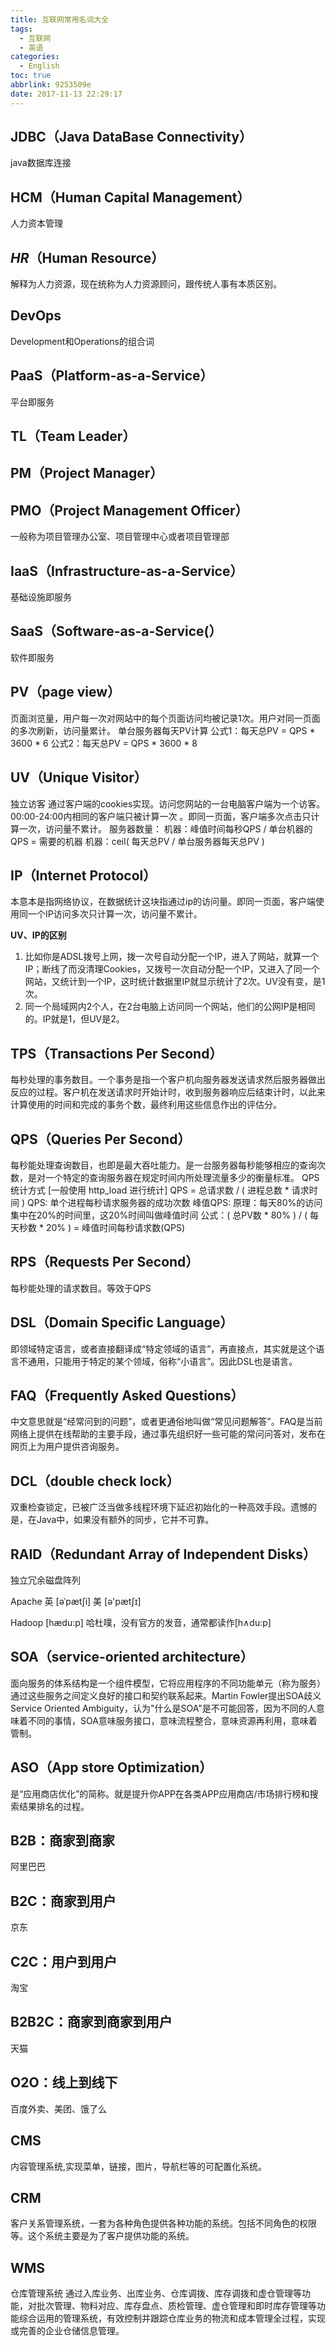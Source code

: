 ```yaml
---
title: 互联网常用名词大全
tags:
  - 互联网
  - 英语
categories: 
  - English
toc: true
abbrlink: 9253509e
date: 2017-11-13 22:29:17
---
```


## JDBC（Java DataBase Connectivity）

java数据库连接

## HCM（Human Capital Management）

人力资本管理

## *HR*（Human Resource）

解释为人力资源，现在统称为人力资源顾问，跟传统人事有本质区别。

## DevOps

Development和Operations的组合词

## PaaS（Platform-as-a-Service）
平台即服务

## TL（Team Leader）
## PM（Project Manager）
## PMO（Project Management Officer）
一般称为项目管理办公室、项目管理中心或者项目管理部

## IaaS（Infrastructure-as-a-Service）
基础设施即服务

## SaaS（Software-as-a-Service(）
软件即服务

## PV（page view）

页面浏览量，用户每一次对网站中的每个页面访问均被记录1次。用户对同一页面的多次刷新，访问量累计。
单台服务器每天PV计算 
公式1：每天总PV = QPS * 3600 * 6 
公式2：每天总PV = QPS * 3600 * 8

## UV（Unique  Visitor）

独立访客    通过客户端的cookies实现。访问您网站的一台电脑客户端为一个访客。00:00-24:00内相同的客户端只被计算一次 。即同一页面，客户端多次点击只计算一次，访问量不累计。
服务器数量： 
机器：峰值时间每秒QPS / 单台机器的QPS = 需要的机器 
机器：ceil( 每天总PV / 单台服务器每天总PV )

## IP（Internet Protocol）

本意本是指网络协议，在数据统计这块指通过ip的访问量。即同一页面，客户端使用同一个IP访问多次只计算一次，访问量不累计。

**UV、IP的区别**

1. 比如你是ADSL拨号上网，拨一次号自动分配一个IP，进入了网站，就算一个IP；断线了而没清理Cookies，又拨号一次自动分配一个IP，又进入了同一个网站，又统计到一个IP，这时统计数据里IP就显示统计了2次。UV没有变，是1次。
2. 同一个局域网内2个人，在2台电脑上访问同一个网站，他们的公网IP是相同的。IP就是1，但UV是2。

## TPS（Transactions Per Second）

每秒处理的事务数目。一个事务是指一个客户机向服务器发送请求然后服务器做出反应的过程。客户机在发送请求时开始计时，收到服务器响应后结束计时，以此来计算使用的时间和完成的事务个数，最终利用这些信息作出的评估分。

## QPS（Queries Per Second）

每秒能处理查询数目，也即是最大吞吐能力。是一台服务器每秒能够相应的查询次数，是对一个特定的查询服务器在规定时间内所处理流量多少的衡量标准。
QPS统计方式 [一般使用 http_load 进行统计] 
QPS = 总请求数 / ( 进程总数 * 请求时间 ) 
QPS: 单个进程每秒请求服务器的成功次数
峰值QPS:
原理：每天80%的访问集中在20%的时间里，这20%时间叫做峰值时间 
公式：( 总PV数 * 80% ) / ( 每天秒数 * 20% ) = 峰值时间每秒请求数(QPS)

## RPS（Requests Per Second）

每秒能处理的请求数目。等效于QPS

## DSL（Domain Specific Language）

即领域特定语言，或者直接翻译成“特定领域的语言”，再直接点，其实就是这个语言不通用，只能用于特定的某个领域，俗称“小语言”。因此DSL也是语言。

## FAQ（Frequently Asked Questions）

中文意思就是“经常问到的问题”，或者更通俗地叫做“常见问题解答”。FAQ是当前网络上提供在线帮助的主要手段，通过事先组织好一些可能的常问问答对，发布在网页上为用户提供咨询服务。

## DCL（double check lock）

双重检查锁定，已被广泛当做多线程环境下延迟初始化的一种高效手段。遗憾的是，在Java中，如果没有额外的同步，它并不可靠。

## RAID（Redundant Array of Independent Disks）

独立冗余磁盘阵列

Apache
英 [əˈpætʃi] 美 [ə'pætʃɪ]

Hadoop
[hædu:p] 哈杜噗，没有官方的发音，通常都读作[h∧du:p]

## SOA（service-oriented architecture）

面向服务的体系结构是一个组件模型，它将应用程序的不同功能单元（称为服务）通过这些服务之间定义良好的接口和契约联系起来。Martin Fowler提出SOA歧义Service Oriented Ambiguity，认为"什么是SOA"是不可能回答，因为不同的人意味着不同的事情，SOA意味服务接口，意味流程整合，意味资源再利用，意味着管制。

## ASO（App store Optimization）
是“应用商店优化”的简称。就是提升你APP在各类APP应用商店/市场排行榜和搜索结果排名的过程。

## B2B：商家到商家
阿里巴巴

## B2C：商家到用户
京东

## C2C：用户到用户
淘宝

## B2B2C：商家到商家到用户
天猫

## O2O：线上到线下
百度外卖、美团、饿了么

## CMS
内容管理系统,实现菜单，链接，图片，导航栏等的可配置化系统。

## CRM
客户关系管理系统，一套为各种角色提供各种功能的系统。包括不同角色的权限等。这个系统主要是为了客户提供功能的系统。

## WMS
仓库管理系统 
通过入库业务、出库业务、仓库调拨、库存调拨和虚仓管理等功能，对批次管理、物料对应、库存盘点、质检管理、虚仓管理和即时库存管理等功能综合运用的管理系统，有效控制并跟踪仓库业务的物流和成本管理全过程，实现或完善的企业仓储信息管理。

